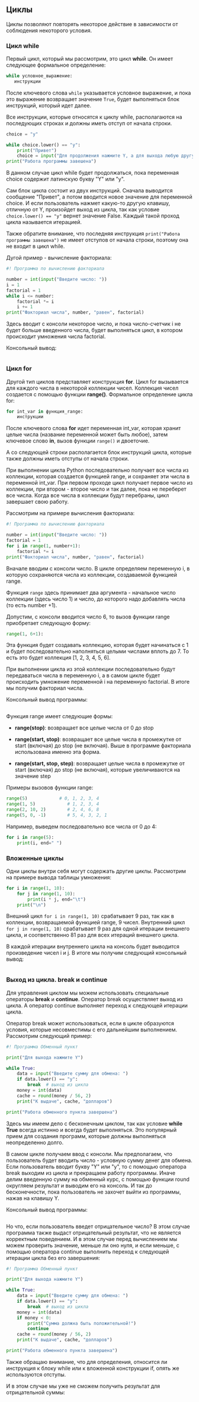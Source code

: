 ## Циклы

Циклы позволяют повторять некоторое действие в зависимости от соблюдения некоторого условия.

### Цикл while

Первый цикл, который мы рассмотрим, это цикл **while**. Он имеет следующее формальное определение:

```py
while условное_выражение:
   инструкции
```

После ключевого слова `while` указывается условное выражение, и пока это выражение возвращает значение `True`, 
будет выполняться блок инструкций, который идет далее.

Все инструкции, которые относятся к циклу while, располагаются на последующих строках и должны иметь отступ от начала строки.

```py
choice = "y"

while choice.lower() == "y":
    print("Привет")
    choice = input("Для продолжения нажмите Y, а для выхода любую другую клавишу: ")
print("Работа программы завешена")
```

В данном случае цикл while будет продолжаться, пока переменная choice содержит латинскую букву "Y" или "y".

Сам блок цикла состоит из двух инструкций. Сначала выводится сообщение "Привет", а потом вводится новое значение для переменной choice. 
И если пользователь нажмет какую-то другую клавишу, отличную от Y, произойдет выход из цикла, так как условие `choice.lower() == "y"` 
вернет значение False. Каждый такой проход цикла называется итерацией.

Также обратите внимание, что последняя инструкция `print("Работа программы завешена")` не имеет отступов от начала строки, поэтому она не 
входит в цикл while.

Дугой пример - вычисление факториала:

```py
#! Программа по вычислению факториала

number = int(input("Введите число: "))
i = 1
factorial = 1
while i <= number:
    factorial *= i
    i += 1
print("Факториал числа", number, "равен", factorial)
```

Здесь вводит с консоли некоторое число, и пока число-счетчик i не будет больше введенного числа, будет выполняться цикл, в котором происходит умножения числа 
factorial.

Консольный вывод:

```

```

### Цикл for

Другой тип циклов представляет конструкция **for**. Цикл for вызывается для каждого числа в некоторой коллекции чисел. Коллекция чисел 
создается с помощью функции **range()**. Формальное определение цикла for:

```py
for int_var in функция_range:
    инструкции
```

После ключевого слова **for** идет переменная int_var, которая хранит целые числа (название переменной может быть любое), затем ключевое слово **in**, вызов функции `range()` и двоеточие.

А со следующей строки располагается блок инструкций цикла, которые также должны иметь отступы от начала строки.

При выполнении цикла Python последовательно получает все числа из коллекции, которая создается функцией range, и сохраняет эти числа в переменной 
int_var. При первом проходе цикл получает первое число из коллекции, при втором - второе число и так далее, пока не переберет все числа. 
Когда все числа в коллекции будут перебраны, цикл завершает свою работу.

Рассмотрим на примере вычисления факториала:

```py
#! Программа по вычислению факториала

number = int(input("Введите число: "))
factorial = 1
for i in range(1, number+1):
    factorial *= i
print("Факториал числа", number, "равен", factorial)
```

Вначале вводим с консоли число. В цикле определяем переменную i, в которую сохраняются числа из коллекции, создаваемой функцией range.

Функция `range` здесь принимает два аргумента - начальное число коллекции (здесь число 1) и число, до которого надо добавлять числа (то есть number +1).

Допустим, с консоли вводится число 6, то вызов функции range приобретает следующую форму:

```py
range(1, 6+1):
```

Эта функция будет создавать коллекцию, которая будет начинаться с 1 и будет последовательно наполняться целыми числами вплоть до 7. То есть это будет коллекция 
[1, 2, 3, 4, 5, 6].

При выполнении цикла из этой коллекции последовательно будут передаваться числа в переменную i, а в самом цикле будет происходить умножение 
переменной i на переменную factorial. В итоге мы получим факториал числа.

Консольный вывод программы:

```

```

Функция range имеет следующие формы:

- **range(stop)**: возвращает все целые числа от 0 до stop

- **range(start, stop)**: возвращает все целые числа в промежутке от start (включая) до stop (не включая). Выше в программе факториала использована именно эта форма.

- **range(start, stop, step)**: возвращает целые числа в промежутке от start (включая) до stop (не включая), которые увеличиваются на 
значение step

Примеры вызовов функции range:

```py
range(5)            # 0, 1, 2, 3, 4
range(1, 5)            # 1, 2, 3, 4
range(2, 10, 2)        # 2, 4, 6, 8
range(5, 0, -1)        # 5, 4, 3, 2, 1
```

Например, выведем последовательно все числа от 0 до 4:

```py
for i in range(5):
    print(i, end=" ")
```

### Вложенные циклы

Одни циклы внутри себя могут содержать другие циклы. Рассмотрим на примере вывода таблицы умножения:

```py
for i in range(1, 10):
    for j in range(1, 10):
        print(i * j, end="\t")
    print("\n")
```

Внешний цикл `for i in range(1, 10)` срабатывает 9 раз, так как в коллекции, возвращаемой функцией range, 9 чисел. 
Внутренний цикл `for j in range(1, 10)` срабатывает 9 раз для одной итерации внешнего цикла, и соответственно 81 раз для всех итераций внешнего цикла.

В каждой итерации внутреннего цикла на консоль будет выводится произведение чисел i и j. В итоге мы получим следующий консольный вывод:

```

```

### Выход из цикла. break и continue

Для управления циклом мы можем использовать специальные операторы **break** и **continue**. 
Оператор break осуществляет выход из цикла. А оператор continue выполняет переход к следующей итерации цикла.

Оператор break может использоваться, если в цикле образуются условия, которые несовместимы с его дальнейшим выполнением. Рассмотрим следующий пример:

```py
#! Программа Обменный пункт

print("Для выхода нажмите Y")

while True:
    data = input("Введите сумму для обмена: ")
    if data.lower() == "y":
        break  # выход из цикла
    money = int(data)
    cache = round(money / 56, 2)
    print("К выдаче", cache, "долларов")

print("Работа обменного пункта завершена")
```

Здесь мы имеем дело с бесконечным циклом, так как условие **while True** всегда истинно и всегда будет выполняться. Это 
популярный прием для создания программ, которые должны выполняться неопределенно долго.

В самом цикле получаем ввод с консоли. Мы предполагаем, что пользователь будет вводить число - условную сумму денег для обмена. 
Если пользователь вводит букву "Y" или "y", то с помощью оператора break выходим из цикла и прекращаем работу программы. Иначе делим введенную сумму на обменный курс, 
с помощью функции round округляем результат и выводим его на консоль. И так до бесконечности, пока пользователь не захочет выйти из программы, нажав на клавишу Y.

Консольный вывод программы:

```

```

Но что, если пользователь введет отрицательное число? В этом случае программа также выдаст отрицательный результат, что не является корректным поведением. 
И в этом случае перед вычислением мы можем проверить значение, меньше ли оно нуля, и если меньше, с помощью оператора continue выполнить переход к следующей 
итерации цикла без его завершения:

```py
#! Программа Обменный пункт

print("Для выхода нажмите Y")

while True:
    data = input("Введите сумму для обмена: ")
    if data.lower() == "y":
        break  # выход из цикла
    money = int(data)
    if money < 0:
        print("Сумма должна быть положительной!")
        continue
    cache = round(money / 56, 2)
    print("К выдаче", cache, "долларов")

print("Работа обменного пункта завершена")
```

Также обращаю внимание, что для определения, относится ли инструкция к блоку while или к вложенной конструкции if, опять же используются отступы.

И в этом случае мы уже не сможем получить результат для отрицательной суммы:

```

```


